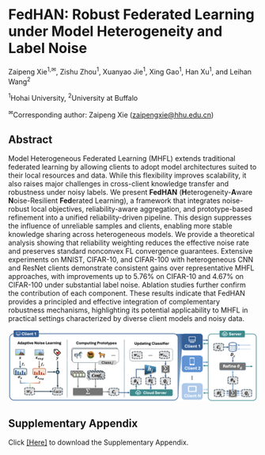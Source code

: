 # FedHAN: Robust Federated Learning under Model Heterogeneity and Label Noise

Zaipeng Xie<sup>1,✉</sup>, Zishu Zhou<sup>1</sup>, Xuanyao Jie<sup>1</sup>, Xing Gao<sup>1</sup>, Han Xu<sup>1</sup>, and Leihan Wang<sup>2</sup>

<sup>1</sup>Hohai University, <sup>2</sup>University at Buffalo

<sup>✉</sup>Corresponding author: Zaipeng Xie (zaipengxie@hhu.edu.cn)

## Abstract

Model Heterogeneous Federated Learning (MHFL) extends traditional federated learning by allowing clients to adopt model architectures suited to their local resources and data. While this flexibility improves scalability, it also raises major challenges in cross-client knowledge transfer and robustness under noisy labels. We present **FedHAN** (**H**eterogeneity-**A**ware **N**oise-Resilient **Fed**erated Learning), a framework that integrates noise-robust local objectives, reliability-aware aggregation, and prototype-based refinement into a unified reliability-driven pipeline. This design suppresses the influence of unreliable samples and clients, enabling more stable knowledge sharing across heterogeneous models. We provide a theoretical analysis showing that reliability weighting reduces the effective noise rate and preserves standard nonconvex FL convergence guarantees. Extensive experiments on MNIST, CIFAR-10, and CIFAR-100 with heterogeneous CNN and ResNet clients demonstrate consistent gains over representative MHFL approaches, with improvements up to 5.76% on CIFAR-10 and 4.67% on CIFAR-100 under substantial label noise. Ablation studies further confirm the contribution of each component. These results indicate that FedHAN provides a principled and effective integration of complementary robustness mechanisms, highlighting its potential applicability to MHFL in practical settings characterized by diverse client models and noisy data.

![FedHAN Framework](fig/overview.png)

## Supplementary Appendix

Click [[Here]](supplementary_appendix.pdf) to download the Supplementary Appendix.
